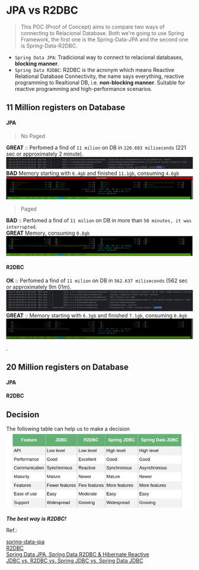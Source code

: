 # JPA vs R2DBC

> This POC (Proof of Concept) aims to compare two ways of connecting to  Relacional Database. 
> Both we're going to use Spring Framework, the first one is the Spring-Data-JPA and the second one is Spring-Data-R2DBC.   
   
- `Spring Data JPA`: Tradicional way to connect to relacional databases, **blocking manner**.   
- `Spring Data R2DBC`: R2DBC is the acronym which means Reactive Relational Database Connectivity, the name says everything, reactive programming to Realtional DB, i.e. **non-blocking manner**. Suitable for reactive programming and high-performance scenarios.


## 11 Million registers on Database

#### JPA

> No Paged
   
**GREAT** :: Perfomed a find of `11 milion` on DB in `220.693 miliseconds` (221 sec or approximately 2 minute).    
![Alt text](img/image.png)
**BAD** Memory starting with `6.4gb` and finished `11.1gb`, consuming `4.6gb`   
![11M-JPA-NoPaged](img/11M-JPA-NoPaged.gif)

> Paged

**BAD** :: Perfomed a find of `11 milion` on DB in more than `50 minutes, it was interrupted`.   
**GREAT** Memory, consuming `0.8gb`   
<img src="img/image-2.png" alt="image2" style="width:600px;"/>

#### R2DBC

**OK** :: Perfomed a find of `11 milion` on DB in `562.637 miliseconds` (562 sec or approximately 9m 01m).    
![R2DBC Finding 10M on DB](img/image-1.png)
**GREAT** :: Memory starting with `6.3gb` and finished `7.1gb`, consuming `0.8gb`   
![11M R2DBC batchsize 1k](img/11M-R2DBC-batchsize-1k.gif)

. 

## 20 Million registers on Database

#### JPA

#### R2DBC


## Decision

The following table can help us to make a decision
![table-with-some-infos.png](img/table-with-some-infos.png)

***The best way is R2DBC!***


Ref.:

[spring-data-jpa](https://spring.io/projects/spring-data-jpa)   
[R2DBC](https://r2dbc.io/)   
[Spring Data JPA, Spring Data R2DBC & Hibernate Reactive](https://rathoreaparna678.medium.com/spring-data-jpa-spring-data-r2dbc-hibernate-reactive-49e367ab7552#:~:text=%2D%20Spring%20Data%20JPA%20is%20widely,programming%20and%20high%2Dperformance%20scenarios)      
[JDBC vs. R2DBC vs. Spring JDBC vs. Spring Data JDBC](https://www.baeldung.com/jdbc-vs-r2dbc-vs-spring-jdbc-vs-spring-data-jdbc)    


